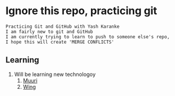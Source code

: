 # Ignore this repo, practicing git

`Practicing Git and GitHub with Yash Karanke`<br/>
`I am fairly new to git and GitHub`<br>
`I am currently trying to learn to push to someone else's repo,`<br>
`I hope this will create 'MERGE CONFLICTS'`<br>

## Learning

1. Will be learning new technologoy
    1. [Muuri](https://github.com/haltu/muuri)
    2. [Wing](https://github.com/kbrsh/wing)